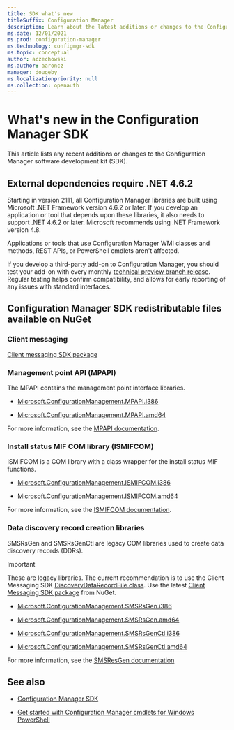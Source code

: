 ```yaml
---
title: SDK what's new
titleSuffix: Configuration Manager
description: Learn about the latest additions or changes to the Configuration Manager software development kit (SDK).
ms.date: 12/01/2021
ms.prod: configuration-manager
ms.technology: configmgr-sdk
ms.topic: conceptual
author: aczechowski
ms.author: aaroncz
manager: dougeby
ms.localizationpriority: null
ms.collection: openauth
---
```


# What's new in the Configuration Manager SDK

This article lists any recent additions or changes to the Configuration Manager software development kit (SDK).

## External dependencies require .NET 4.6.2

<!--10529267-->

Starting in version 2111, all Configuration Manager libraries are built using Microsoft .NET Framework version 4.6.2 or later. If you develop an application or tool that depends upon these libraries, it also needs to support .NET 4.6.2 or later. Microsoft recommends using .NET Framework version 4.8.

Applications or tools that use Configuration Manager WMI classes and methods, REST APIs, or PowerShell cmdlets aren't affected.

If you develop a third-party add-on to Configuration Manager, you should test your add-on with every monthly [technical preview branch release](../../../core/get-started/technical-preview.md). Regular testing helps confirm compatibility, and allows for early reporting of any issues with standard interfaces.

## Configuration Manager SDK redistributable files available on NuGet

### Client messaging

[Client messaging SDK package](https://www.nuget.org/packages/Microsoft.ConfigurationManagement.Messaging/)

### Management point API (MPAPI)

The MPAPI contains the management point interface libraries.

- [Microsoft.ConfigurationManagement.MPAPI.i386](https://www.nuget.org/packages/Microsoft.ConfigurationManagement.MPAPI.i386/)

- [Microsoft.ConfigurationManagement.MPAPI.amd64](https://www.nuget.org/packages/Microsoft.ConfigurationManagement.MPAPI.amd64/)

For more information, see the [MPAPI documentation](/previous-versions/system-center/developer/cc144951(v=msdn.10)).

### Install status MIF COM library (ISMIFCOM)

ISMIFCOM is a COM library with a class wrapper for the install status MIF functions.

- [Microsoft.ConfigurationManagement.ISMIFCOM.i386](https://www.nuget.org/packages/Microsoft.ConfigurationManagement.ISMIFCOM.i386/)

- [Microsoft.ConfigurationManagement.ISMIFCOM.amd64](https://www.nuget.org/packages/Microsoft.ConfigurationManagement.ISMIFCOM.amd64/)

For more information, see the [ISMIFCOM documentation](../../reference/core/servers/manage/status-mif-functions.md).

### Data discovery record creation libraries

SMSRsGen and SMSRsGenCtl are legacy COM libraries used to create data discovery records (DDRs).

> [!IMPORTANT]
> These are legacy libraries. The current recommendation is to use the Client Messaging SDK [DiscoveryDataRecordFile class](/previous-versions/system-center/developer/mt778052(v=cmsdk.12)). Use the latest [Client Messaging SDK package](https://www.nuget.org/packages/Microsoft.ConfigurationManagement.Messaging/) from NuGet.

- [Microsoft.ConfigurationManagement.SMSRsGen.i386](https://www.nuget.org/packages/Microsoft.ConfigurationManagement.SMSRsGen.i386/)

- [Microsoft.ConfigurationManagement.SMSRsGen.amd64](https://www.nuget.org/packages/Microsoft.ConfigurationManagement.SMSRsGen.amd64/)

- [Microsoft.ConfigurationManagement.SMSRsGenCtl.i386](https://www.nuget.org/packages/Microsoft.ConfigurationManagement.SMSRsGenCtl.i386/)

- [Microsoft.ConfigurationManagement.SMSRsGenCtl.amd64](https://www.nuget.org/packages/Microsoft.ConfigurationManagement.SMSRsGenCtl.amd64/)

For more information, see the [SMSResGen documentation](../../reference/core/servers/configure/smsresgen-com-automation-class.md)

## See also

- [Configuration Manager SDK](../../../develop/core/misc/system-center-configuration-manager-sdk.md)

- [Get started with Configuration Manager cmdlets for Windows PowerShell](/powershell/sccm/configurationmanager/)
